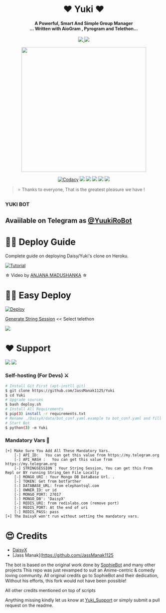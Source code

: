 
<h1 align="center"><b>❤️ Yuki  ❤️</b></h1>

<h4 align="center">A Powerful, Smart And Simple Group Manager <br> ... Written with AioGram , Pyrogram and Telethon...</h4>
<p align='center'>
  <a href="https://www.python.org/" alt="made-with-python"> <img src="https://img.shields.io/badge/Made%20with-Python-1f425f.svg?style=flat-square&logo=python&color=blue" /> </a>
  <a href="https://github.com/ProBoy-X/Yuukkii/graphs/commit-activity" alt="Maintenance"> <img src="https://img.shields.io/badge/Maintained%3F-yes-green.svg?style=flat-square" /> </a>
</p>

<p align="center"><a href="https://t.me/Yuki_Support_Official"><img src="https://telegra.ph/file/a778e5c96ca3bbe273111.jpg" width="400"></a></p>
<p align="center">
    <a href="https://app.codacy.com/manual/ProBoy-X/Yuukkii/dashboard"> <img src="https://img.shields.io/codacy/grade/4d58f2a402b54aed8a7d95f7add45a81?color=brightgreen&logo=codacy&logoColor=green&style=for-the-badge" alt="Codacy" /></a>
    <a href="https://github.com/ProBoy-X/Yuukkii"> <img src="https://img.shields.io/github/repo-size/ProBoy-X/Yuukkii?color=orange&logo=github&logoColor=green&style=for-the-badge" /></a>
    <a href="https://github.com/ProBoy-X/Yuukkii/commits/inukaasith"> <img src="https://img.shields.io/github/last-commit/ProBoy-X/Yuukkii?color=brown&logo=github&logoColor=green&style=for-the-badge" /></a>
    <a href="https://github.com/ProBoy-X/Yuukkii/issues"> <img src="https://img.shields.io/github/issues/ProBoy-X/Yuukkii?color=blueviolet&logo=github&logoColor=green&style=for-the-badge" /></a>
    <a href="https://github.com/ProBoy-X/Yuukkii/network/members"> <img src="https://img.shields.io/github/forks/ProBoy-X/Yuukkii?color=red&logo=github&logoColor=green&style=for-the-badge" /></a>  
    <a href="https://pypi.org/project/Telethon/"> <img src="https://img.shields.io/pypi/v/telethon?color=yellow&label=telethon&logo=python&logoColor=green&style=for-the-badge" /></a>
</p>

> ⭐️ Thanks to everyone, That is the greatest pleasure we have !

### YUKI BOT
## Avaiilable on Telegram as [@YuukiRoBot](https://t.me/YuukiRoBot)

# 🧙‍♀️ Deploy Guide
Complete guide on deploying Daisy/Yuki's clone on Heroku.

[![Tutorial](https://yt-embed.herokuapp.com/embed?v=yar61k_hEHQ)](https://www.youtube.com/watch?v=yar61k_hEHQ)

☆ Video by [ANJANA MADUSHANKA](https://www.youtube.com/channel/UCApXYZNiMdW6UG48-syX7wQ) ☆


# 🏃‍♂️ Easy Deploy 
[![Deploy](https://www.herokucdn.com/deploy/button.svg)](https://heroku.com/deploy?template=https://github.com/ProBoy-X/Yuukkii.git)

[Generate String Session](https://replit.com/@SpEcHiDe/GenerateStringSession)  << Select telethon

<a href="https://www.youtube.com/watch?v=yar61k_hEHQ"><img src="https://img.shields.io/badge/How%20To-Deploy-red.svg?logo=Youtube"></a>

# ❤️ Support
<a href="https://t.me/Yuki_Support_Official"><img src="https://img.shields.io/badge/Join-Telegram%20Channel-red.svg?logo=Telegram"></a>
<a href="https://t.me/Yuki_Suppor_Official"><img src="https://img.shields.io/badge/Join-Telegram%20Group-blue.svg?logo=telegram"></a>

### Self-hosting (For Devs) ⚔
```sh
# Install Git First (apt-instll git)
$ git clone https://github.com/JassManak1125/Yuki
$ cd Yuki
# Upgrade sources
$ bash deploy.sh
# Install All Requirements 
$ pip(3) install -r requirements.txt
# Rename ./DaisyX/data/bot_conf.yaml.example to bot_conf.yaml and fill
# Start Bot 
$ python(3) -m Yuki
```

### Mandatory Vars 📒
```
[+] Make Sure You Add All These Mandatory Vars. 
    [-] API_ID:   You can get this value from https://my.telegram.org
    [-] API_HASH :   You can get this value from https://my.telegram.org
    [-] STRINGSESSION : Your String Session, You can get this From Repl or BY running String_Gen File Locally
    [-] MONGO_URI : Your Mongo DB DataBase Url. .
    [-] TOKEN: Get from botfarther
    [-] DATABASE_URL: from elephantsql.com
    [-] OWNER_ID: ur id
    [-] MONGO_PORT: 27017
    [-] MONGO_DB': 'DaisyX'
    [-] REDIS_URI: from redislabs.com (remove port)
    [-] REDIS_PORT: At the end of uri
    [-] REDIS_PASS: pass
[+] The DaisyX won't run without setting the mandatory vars.
```

# 😍 Credits

 - [DaisyX](https://github.com/teamdaisyx/daisy-x)
 - [Jass Manak](https://github.com/JassManak1125


The bot is based on the original work done by [SophieBot](https://gitlab.com/SophieBot/sophie) and many other projects
This repo was just revamped to suit an Anime-centric & comedy loving community. All original credits go to SophieBot and their dedication, Without his efforts, this fork would not have been possible!

All other credits mentioned on top of scripts

Anything missing kindly let us know at [Yuki_Support](https://t.me/Yuky_Support_Official) or simply submit a pull request on the readme.



